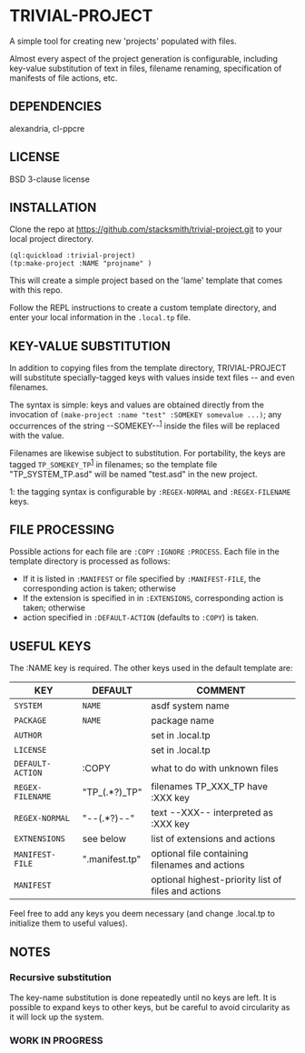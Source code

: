 # TRIVIAL-PROJECT

A simple tool for creating new 'projects' populated with files.

Almost every aspect of the project generation is configurable, including key-value substitution of text in files, filename renaming, specification of manifests of file actions, etc.

## DEPENDENCIES

alexandria, cl-ppcre

## LICENSE

BSD 3-clause license

## INSTALLATION

Clone the repo at https://github.com/stacksmith/trivial-project.git to your local project directory.

```
(ql:quickload :trivial-project)
(tp:make-project :NAME "projname" )
```
This will create a simple project based on the 'lame' template that comes with this repo. 

Follow the REPL instructions to create a custom template directory, and enter your local information in the `.local.tp` file.

## KEY-VALUE SUBSTITUTION

In addition to copying files from the template directory, TRIVIAL-PROJECT will substitute specially-tagged keys with values inside text files -- and even filenames.

The syntax is simple: keys and values are obtained directly from the invocation of `(make-project :name "test" :SOMEKEY somevalue ...)`; any occurrences of the string --SOMEKEY--<sup>[1](#myfootnote1)</sup> inside the files will be replaced with the value.

Filenames are likewise subject to substitution.  For portability, the keys are tagged `TP_SOMEKEY_TP`<sup>[1](#myfootnote1)</sup> in filenames; so the template file "TP_SYSTEM_TP.asd" will be named "test.asd" in the new project.

<a name="myfootnote1">1</a>: the tagging syntax is configurable by `:REGEX-NORMAL` and `:REGEX-FILENAME` keys.

## FILE PROCESSING

Possible actions for each file are `:COPY` `:IGNORE` `:PROCESS`.  Each file in the template directory is processed as follows:

* If it is listed in `:MANIFEST` or file specified by `:MANIFEST-FILE`, the corresponding action is taken; otherwise
* If the extension is specified in in `:EXTENSIONS`, corresponding action is taken; otherwise
* action specified in `:DEFAULT-ACTION` (defaults to `:COPY`) is taken.


## USEFUL KEYS

The :NAME key is required.  The other keys used in the default template are:

 KEY | DEFAULT | COMMENT
 --- | ------- | -------
`SYSTEM` | `NAME` | asdf system name
`PACKAGE` | `NAME` | package name
`AUTHOR`  | | set in .local.tp
`LICENSE` | | set in .local.tp
`DEFAULT-ACTION` | :COPY | what to do with unknown files
`REGEX-FILENAME` | "TP_(.*?)_TP" | filenames TP_XXX_TP have :XXX key
`REGEX-NORMAL`   | "--(.*?)--" | text --XXX-- interpreted as :XXX key
`EXTNENSIONS`    | see below | list of extensions and actions
`MANIFEST-FILE` | ".manifest.tp" | optional file containing filenames and actions
`MANIFEST` | | optional highest-priority list of files and actions

Feel free to add any keys you deem necessary (and change .local.tp to initialize them to useful values).

## NOTES

### Recursive substitution

The key-name substitution is done repeatedly until no keys are left.  It is possible to expand keys to other keys, but be careful to avoid circularity as it will lock up the system.

### WORK IN PROGRESS





